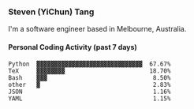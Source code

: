 ### Steven (YiChun) Tang

I'm a software engineer based in Melbourne, Australia.

#### Personal Coding Activity (past 7 days)
```
Python  ▓▓▓▓▓▓▓▓▓▓▓▓▓▓▓▓▓▓▓▓▓▓▓▓▓▓▓▓▓▓  67.67%
TeX     ▓▓▓▓▓▓▓▓                        18.70%
Bash    ▓▓▓                              8.50%
other   ▓                                2.83%
JSON                                     1.16%
YAML                                     1.15%
```

